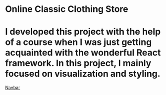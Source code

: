 # Online Classic Clothing Store
# I developed this project with the help of a course when I was just getting acquainted with the wonderful React framework. In this project, I mainly focused on visualization and styling.

[Navbar](https://duckduckgo.com/i/b09fcb73.jpg)

